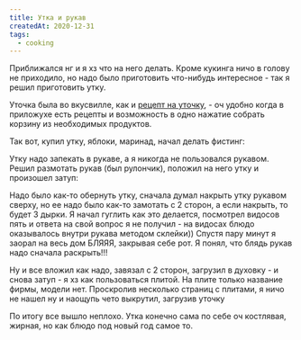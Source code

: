 ```yaml
---
title: Утка и рукав
createdAt: 2020-12-31
tags: 
  - cooking
---
```


Приближался нг и я хз что на него делать. Кроме кукинга ничо в голову не приходило, но надо было приготовить что-нибудь
интересное - так я решил приготовить утку.

Уточка была во вкусвилле, как и [рецепт на уточку](https://vkusvill.ru/recipes/utka-s-yablokami.html), - оч удобно
когда в приложухе есть рецепты и возможность в одно нажатие собрать корзину из необходимых продуктов.

Так вот, купил утку, яблоки, маринад, начал делать фистинг:

<new-img-row>
  <img-slide src="/images/cool-story/my-duck-vision/duck-1.jpg" alt="Фистинг утке" ></img-slide>
</new-img-row>

<!--more-->

Утку надо запекать в рукаве, а я никогда не пользовался рукавом. Решил размотать рукав (был рулончик), положил на него
утку и произошел затуп:


<new-img-row>
  <img-slide src="/images/cool-story/my-duck-vision/sleeve-1.jpg" alt="Как лежала утка на примере водки в виде золотого слитка" ></img-slide>
</new-img-row>


Надо было как-то обернуть утку, сначала думал накрыть утку рукавом сверху, но ее надо было как-то замотать с 2 сторон, а
если накрыть, то будет 3 дырки. Я начал гуглить как это делается, посмотрел видосов пять и ответа на свой вопрос я не
получил - на видосах блюдо оказывалось внутри рукава методом склейки)) Спустя пару минут я заорал на весь дом БЛЯЯЯ,
закрывая себе рот. Я понял, что блядь рукав надо сначала раскрыть!!!

<new-img-row>
  <img-slide src="/images/cool-story/my-duck-vision/sleeve-2.jpg" alt="Вот так надо раскрывать" ></img-slide>
</new-img-row>


Ну и все вложил как надо, завязал с 2 сторон, загрузил в духовку - и снова затуп - я хз как пользоваться плитой. На
плите только название фирмы, модели нет. Проскролив несколько страниц с плитами, я ничо не нашел ну и наощупь чето
выкрутил, загрузив уточку

<new-img-row>
  <img-slide src="/images/cool-story/my-duck-vision/duck-2.jpg" alt="Уточка" ></img-slide>
</new-img-row>

По итогу все вышло неплохо. Утка конечно сама по себе оч костлявая, жирная, но как блюдо под новый год самое то.
